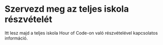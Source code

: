 

# Szervezd meg az teljes iskola részvételét

Itt lesz majd a teljes iskola Hour of Code-on való részvételével kapcsolatos információ.